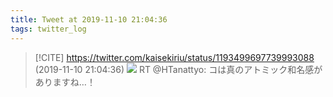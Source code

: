 ```yaml
---
title: Tweet at 2019-11-10 21:04:36
tags: twitter_log
---
```


> [!CITE] https://twitter.com/kaisekiriu/status/1193499697739993088 (2019-11-10 21:04:36)
> ![](https://twitter.com/kaisekiriu/status/1193499697739993088)
> RT @HTanattyo: コは真のアトミック和名感がありますね…！
